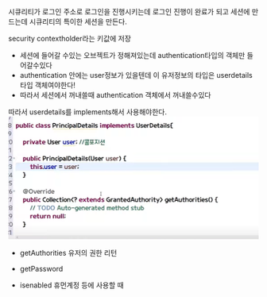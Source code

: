 시큐리티가 로그인 주소로 로그인을 진행시키는데
로그인 진행이 완료가 되고 세션에 만드는데
시큐리티의 특이한 세션을 만든다.

security contextholder라는 키값에 저장

- 세션에 들어갈 수있는 오브젝트가 정해져있는데
authentication타입의 객체만 들어갈수있다
- authentication 안에는 user정보가 있을텐데 이 유저정보의 타입은
userdetails 타입 객체여야한다!
- 따라서 세션에서 꺼내쓸때 authentication 
객체에서 꺼내쓸수있다

따라서 userdetails를 implements해서 사용해야한다.
![](images/2021-08-19-19-15-58.png)

- getAuthorities
유저의 권한 리턴 

- getPassword

- isenabled
휴먼계정 등에 사용할 때

